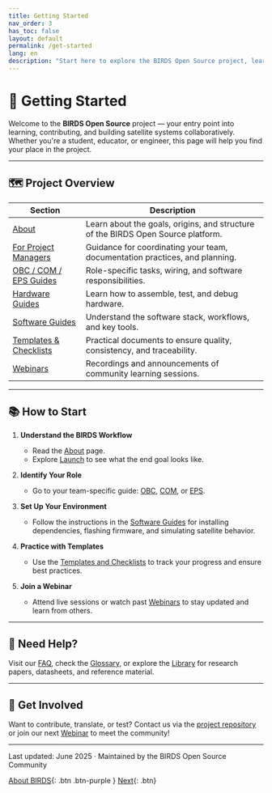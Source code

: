 ```yaml
---
title: Getting Started
nav_order: 3
has_toc: false
layout: default  
permalink: /get-started 
lang: en  
description: "Start here to explore the BIRDS Open Source project, learn the development workflow, and find guides relevant to your role."
---
```


# 🚀 Getting Started

Welcome to the **BIRDS Open Source** project — your entry point into learning, contributing, and building satellite systems collaboratively. Whether you're a student, educator, or engineer, this page will help you find your place in the project.

---

## 🗺️ Project Overview

| Section | Description |
|--------|-------------|
| [About](../about) | Learn about the goals, origins, and structure of the BIRDS Open Source platform. |
| [For Project Managers](../for-project-managers) | Guidance for coordinating your team, documentation practices, and planning. |
| [OBC / COM / EPS Guides](../for-obc-team-members) | Role-specific tasks, wiring, and software responsibilities. |
| [Hardware Guides](../hardware-guides) | Learn how to assemble, test, and debug hardware. |
| [Software Guides](../software-guides) | Understand the software stack, workflows, and key tools. |
| [Templates & Checklists](../templates-and-checklists) | Practical documents to ensure quality, consistency, and traceability. |
| [Webinars](../webinars) | Recordings and announcements of community learning sessions. |

---

## 📚 How to Start

1. **Understand the BIRDS Workflow**
   - Read the [About](../about) page.
   - Explore [Launch](../launch) to see what the end goal looks like.

2. **Identify Your Role**
   - Go to your team-specific guide: [OBC](../for-obc-team-members), [COM](../for-com-team-members), or [EPS](../for-eps-team-members).

3. **Set Up Your Environment**
   - Follow the instructions in the [Software Guides](../software-guides) for installing dependencies, flashing firmware, and simulating satellite behavior.

4. **Practice with Templates**
   - Use the [Templates and Checklists](../templates-and-checklists) to track your progress and ensure best practices.

5. **Join a Webinar**
   - Attend live sessions or watch past [Webinars](../webinars) to stay updated and learn from others.

---

## 🙋 Need Help?

Visit our [FAQ](../faq), check the [Glossary](../glossary), or explore the [Library](../library) for research papers, datasheets, and reference material.

---

## 💬 Get Involved

Want to contribute, translate, or test? Contact us via the [project repository](https://github.com/...) or join our next [Webinar](../webinars) to meet the community!

---

<footer class="text-sm text-gray-500 mt-12">
Last updated: June 2025 · Maintained by the BIRDS Open Source Community
</footer>



[About BIRDS]({{site.url}}/about){: .btn .btn-purple }
[Next]({{site.url}}/){: .btn}
